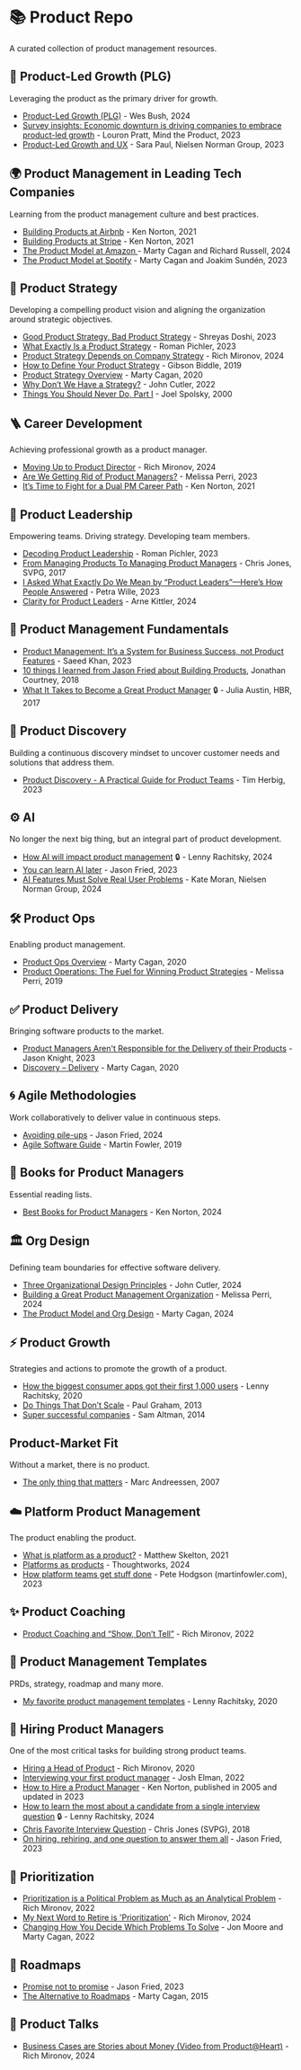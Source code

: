 # 📚 Product Repo
A curated collection of product management resources.

## 🌱 Product-Led Growth (PLG)
Leveraging the product as the primary driver for growth.
* [Product-Led Growth (PLG)](https://productled.com/blog/product-led-growth-definition) - Wes Bush, 2024
* [Survey insights: Economic downturn is driving companies to embrace product-led growth](https://www.mindtheproduct.com/survey-insights-economic-downturn-is-driving-companies-to-embrace-product-led-growth/) - Louron Pratt, Mind the Product, 2023
* [Product-Led Growth and UX](https://www.nngroup.com/articles/product-led-growth-ux/) - Sara Paul, Nielsen Norman Group, 2023

## 🌍 Product Management in Leading Tech Companies
Learning from the product management culture and best practices.
* [Building Products at Airbnb](https://www.bringthedonuts.com/essays/building-products-at-airbnb/) - Ken Norton, 2021
* [Building Products at Stripe](https://www.bringthedonuts.com/essays/building-products-at-stripe/) - Ken Norton, 2021
* [The Product Model at Amazon ](https://www.svpg.com/product-model-at-amazon/) - Marty Cagan and Richard Russell, 2024
* [The Product Model at Spotify](https://www.svpg.com/product-model-at-spotify/) - Marty Cagan and Joakim Sundén, 2023
 
## 🧭 Product Strategy
Developing a compelling product vision and aligning the organization around strategic objectives.
* [Good Product Strategy, Bad Product Strategy](https://www.linkedin.com/pulse/good-product-strategy-bad-shreyas-doshi/) - Shreyas Doshi, 2023
* [What Exactly Is a Product Strategy](https://www.romanpichler.com/blog/what-is-a-product-strategy/) - Roman Pichler, 2023
* [Product Strategy Depends on Company Strategy](https://www.mironov.com/strat-layers/) - Rich Mironov, 2024
* [How to Define Your Product Strategy](https://gibsonbiddle.medium.com/intro-to-product-strategy-60bdf72b17e3) - Gibson Biddle, 2019
* [Product Strategy Overview](https://www.svpg.com/product-strategy-overview/) - Marty Cagan, 2020
* [Why Don’t We Have a Strategy?](https://cutlefish.substack.com/p/tbm-3052-why-do-we-have-no-strategy) - John Cutler, 2022
* [Things You Should Never Do, Part I](https://www.joelonsoftware.com/2000/04/06/things-you-should-never-do-part-i/) - Joel Spolsky, 2000

## 🪜 Career Development
Achieving professional growth as a product manager.
* [Moving Up to Product Director](https://www.mironov.com/moving-up/) - Rich Mironov, 2024
* [Are We Getting Rid of Product Managers?](https://melissaperri.com/blog/2023/7/7/are-we-getting-rid-of-product-managers) - Melissa Perri, 2023
* [It’s Time to Fight for a Dual PM Career Path](https://www.bringthedonuts.com/essays/dual-product-management-career-path/) - Ken Norton, 2021

## 🌟 Product Leadership
Empowering teams. Driving strategy. Developing team members.
* [Decoding Product Leadership](https://romanpichler.medium.com/decoding-product-leadership-64b2a3a26074) - Roman Pichler, 2023
* [From Managing Products To Managing Product Managers](https://www.svpg.com/managing-products-managing-product-managers/) - Chris Jones, SVPG, 2017
* [I Asked What Exactly Do We Mean by “Product Leaders”—Here’s How People Answered](https://www.petra-wille.com/blog/i-asked-what-exactly-do-we-mean-by-product-leadersheres-how-people-answered) - Petra Wille, 2023
* [Clarity for Product Leaders](https://www.arnekittler.de/blog/clarity-for-product-leaders) - Arne Kittler, 2024

## 🧬 Product Management Fundamentals
* [Product Management: It’s a System for Business Success, not Product Features](https://swkhan.medium.com/product-management-its-a-system-for-business-success-not-product-features-fefa2662621f) - Saeed Khan, 2023
* [10 things I learned from Jason Fried about Building Products](https://uxplanet.org/10-things-i-learned-from-jason-fried-about-building-products-5b6694ff02aa), Jonathan Courtney, 2018
* [What It Takes to Become a Great Product Manager](https://hbr.org/2017/12/what-it-takes-to-become-a-great-product-manager) 🔒 - Julia Austin, HBR, 2017

## 🔎 Product Discovery
Building a continuous discovery mindset to uncover customer needs and solutions that address them.
* [Product Discovery - A Practical Guide for Product Teams](https://herbig.co/product-discovery/) - Tim Herbig, 2023

## ⚙ AI
No longer the next big thing, but an integral part of product development.
* [How AI will impact product management](https://www.lennysnewsletter.com/p/how-ai-will-impact-product-management) 🔒 - Lenny Rachitsky, 2024
* [You can learn AI later](https://world.hey.com/jason/you-can-learn-ai-later-08fce896) - Jason Fried, 2023
* [AI Features Must Solve Real User Problems](https://www.nngroup.com/articles/ai-user-value/) - Kate Moran, Nielsen Norman Group, 2024

## 🛠️ Product Ops
Enabling product management.
* [Product Ops Overview](https://www.svpg.com/product-ops-overview/) - Marty Cagan, 2020
* [Product Operations: The Fuel for Winning Product Strategies](https://melissaperri.com/blog/2019/7/19/product-operations-the-fuel-for-winning-product-strategies) - Melissa Perri, 2019

## ✅ Product Delivery
Bringing software products to the market. 
* [Product Managers Aren't Responsible for the Delivery of their Products](https://oneknightinproduct.substack.com/p/product-managers-arent-responsible) - Jason Knight, 2023
* [Discovery – Delivery](https://www.svpg.com/discovery-delivery/) - Marty Cagan, 2020

## 🌀 Agile Methodologies
Work collaboratively to deliver value in continuous steps.
* [Avoiding pile-ups](https://world.hey.com/jason/avoiding-pile-ups-88f71f6b) - Jason Fried, 2024
* [Agile Software Guide](https://martinfowler.com/agile.html) - Martin Fowler, 2019

## 📖 Books for Product Managers
Essential reading lists.
* [Best Books for Product Managers](https://www.bringthedonuts.com/essays/books-for-product-managers.html) - Ken Norton, 2024

## 🏛️ Org Design
Defining team boundaries for effective software delivery.
* [Three Organizational Design Principles](https://cutlefish.substack.com/p/tbm-269-three-organizational-design) - John Cutler, 2024
* [Building a Great Product Management Organization](https://melissaperri.com/blog/2024/7/16/building-a-great-product-management-organization) - Melissa Perri, 2024
* [The Product Model and Org Design](https://www.svpg.com/the-product-model-and-org-design/) - Marty Cagan, 2024

## ⚡ Product Growth
Strategies and actions to promote the growth of a product.
* [How the biggest consumer apps got their first 1,000 users](https://www.lennysnewsletter.com/p/how-the-biggest-consumer-apps-got) - Lenny Rachitsky, 2020
* [Do Things That Don’t Scale](https://www.paulgraham.com/ds.html) - Paul Graham, 2013
* [Super successful companies](https://blog.samaltman.com/super-successful-companies) - Sam Altman, 2014

## Product-Market Fit
Without a market, there is no product.
* [The only thing that matters](https://pmarchive.com/guide_to_startups_part4.html) - Marc Andreessen, 2007

## ☁️ Platform Product Management
The product enabling the product.
* [What is platform as a product?](https://teamtopologies.com/videos-slides/what-is-platform-as-a-product-clues-from-team-topologies) - Matthew Skelton, 2021
* [Platforms as products](https://www.thoughtworks.com/insights/looking-glass/platforms-as-products) - Thoughtworks, 2024
* [How platform teams get stuff done](https://martinfowler.com/articles/platform-teams-stuff-done.html) - Pete Hodgson (martinfowler.com), 2023

## ✨ Product Coaching
* [Product Coaching and “Show, Don’t Tell”](https://www.mironov.com/show-tell/) - Rich Mironov, 2022

## 📑 Product Management Templates
PRDs, strategy, roadmap and many more.
* [My favorite product management templates](https://www.lennysnewsletter.com/p/my-favorite-templates-issue-37) - Lenny Rachitsky, 2020

## 🤝 Hiring Product Managers
One of the most critical tasks for building strong product teams.
* [Hiring a Head of Product](https://www.mironov.com/hiring/) - Rich Mironov, 2020
* [Interviewing your first product manager](https://joshelman.medium.com/interviewing-your-first-product-manager-8b26badad98d) - Josh Elman, 2022
* [How to Hire a Product Manager](https://www.bringthedonuts.com/essays/productmanager.html) - Ken Norton, published in 2005 and updated in 2023
* [How to learn the most about a candidate from a single interview question](https://www.lennysnewsletter.com/p/how-to-learn-the-most-about-a-candidate) 🔒 - Lenny Rachitsky, 2024
* [Chris Favorite Interview Question](https://www.svpg.com/chris-favorite-interview-question/) - Chris Jones (SVPG), 2018
* [On hiring, rehiring, and one question to answer them all](https://world.hey.com/jason/on-hiring-rehiring-and-one-question-to-answer-them-all-5db97bcb) - Jason Fried, 2023

## 🚦 Prioritization
* [Prioritization is a Political Problem as Much as an Analytical Problem](https://www.mironov.com/pri-politics/) - Rich Mironov, 2022
* [My Next Word to Retire is 'Prioritization'](https://www.mironov.com/prioritize/) - Rich Mironov, 2024
* [Changing How You Decide Which Problems To Solve](https://www.svpg.com/changing-how-you-decide-which-problems-to-solve/) - Jon Moore and Marty Cagan, 2022

## 🧱 Roadmaps
* [Promise not to promise](https://world.hey.com/jason/promise-not-to-promise-18eca88a) - Jason Fried, 2023
* [The Alternative to Roadmaps](https://www.svpg.com/the-alternative-to-roadmaps/) - Marty Cagan, 2015

## 🎤 Product Talks 
* [Business Cases are Stories about Money (Video from Product@Heart)](https://www.mironov.com/moneystories-ph/) - Rich Mironov, 2024
